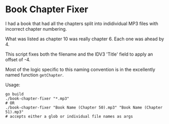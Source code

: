 # Book Chapter Fixer

I had a book that had all the chapters split into
indidividual MP3 files with incorrect chapter numbering.

What was listed as chapter 10 was really chapter 6.
Each one was ahead by 4.

This script fixes both the filename and the IDV3 'Title'
field to apply an offset of -4.

Most of the logic specific to this naming convention is in the excellently named function `getChapter`.

Usage:
```
go build
./book-chapter-fixer "*.mp3"
# OR 
./book-chapter-fixer "Book Name (Chapter 50).mp3" "Book Name (Chapter 51).mp3"
# accepts either a glob or individual file names as args
```
